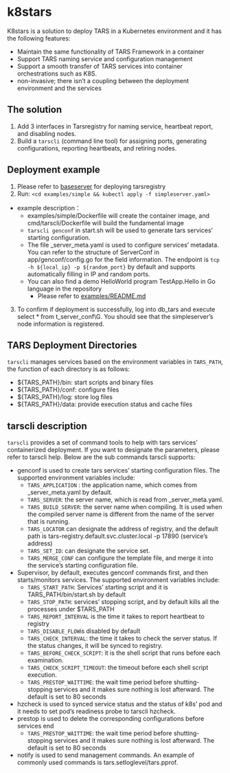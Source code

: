 # k8stars
K8stars is a solution to deploy TARS in a Kubernetes environment and it has the following features: 
* Maintain the same functionality of TARS Framework in a container
* Support TARS naming service and configuration management 
* Support a smooth transfer of TARS services into container orchestrations such as K8S. 
* non-invasive; there isn’t a coupling between the deployment environment and the services
## The solution
1. Add 3 interfaces in Tarsregistry for naming service, heartbeat report, and disabling nodes. 
2. Build a `tarscli` (command line tool) for assigning ports, generating configurations, reporting heartbeats, and retiring nodes. 
## Deployment example
1. Please refer to [baseserver](https://github.com/TarsCloud/K8STARS/blob/master/baseserver/README.md) for deploying tarsregistry 
2. Run:
  `<cd examples/simple && kubectl apply -f simpleserver.yaml>`
* example description：
  * examples/simple/Dockerfile will create the container image, and cmd/tarscli/Dockerfile will build the fundamental image
  * `tarscli genconf` in start.sh will be used to generate tars services’ starting configuration. 
  * The file _server_meta.yaml is used to configure services’ metadata. You can refer to the structure of ServerConf in app/genconf/config.go for the field information. The endpoint is `tcp -h ${local_ip} -p ${random_port}` by default and supports automatically filling in IP and random ports. 
  * You can also find a demo HelloWorld program TestApp.Hello in Go language in the repository
    * Please refer to [examples/README.md](https://github.com/TarsCloud/K8STARS/tree/master/examples)
3. To confirm if deployment is successfully, log into db_tars and execute select * from t_server_conf\G. You should see that the simpleserver’s node information is registered. 
## TARS Deployment Directories
`tarscli` manages services based on the environment variables in `TARS_PATH`, the function of each directory is as follows: 
* ${TARS_PATH}/bin: start scripts and binary files
* ${TARS_PATH}/conf: configure files
* ${TARS_PATH}/log: store log files
* ${TARS_PATH}/data: provide execution status and cache files
 
## tarscli description
`tarscli` provides a set of command tools to help with tars services’ containerized deployment. If you want to designate the parameters, please refer to tarscli help. Below are the sub commands tarscli supports: 
* genconf is used to create tars services’ starting configuration files. The supported environment variables include: 
  * `TARS_APPLICATION` : the application name, which comes from _server_meta.yaml by default. 
  * `TARS_SERVER`: the server name, which is read from _server_meta.yaml. 
  * `TARS_BUILD_SERVER`: the server name when compiling. It is used when the compiled server name is different from the name of the server that is running. 
  * `TARS_LOCATOR` can designate the address of registry, and the default path is tars-registry.default.svc.cluster.local -p 17890 (service’s address) 
  * `TARS_SET_ID`: can designate the service set. 
  * `TARS_MERGE_CONF` can configure the template file, and merge it into the service’s starting configuration file. 
* Supervisor, by default, executes genconf commands first, and then starts/monitors services. The supported environment variables include: 
  * `TARS_START_PATH`: Services’ starting script and it is TARS_PATH/bin/start.sh by default
  * `TARS_STOP_PATH`: services’ stopping script, and by default kills all the processes under $TARS_PATH 
  * `TARS_REPORT_INTERVAL` is the time it takes to report heartbeat to registry 
  * `TARS_DISABLE_FLOW`is disabled by default
  * `TARS_CHECK_INTERVAL`: the time it takes to check the server status. If the status changes, it will be synced to registry.
  * `TARS_BEFORE_CHECK_SCRIPT`: it is the shell script that runs before each examination. 
  * `TARS_CHECK_SCRIPT_TIMEOUT`: the timeout before each shell script execution. 
  * `TARS_PRESTOP_WAITTIME`: the wait time period before shutting-stopping services and it makes sure nothing is lost afterward. The default is set to 80 seconds
* hzcheck is used to synced service status and the status of k8s’ pod and it needs to set pod’s readiness probe to tarscli hzcheck.
* prestop is used to delete the corresponding configurations before services end
  * `TARS_PRESTOP_WAITTIME`: the wait time period before shutting-stopping services and it makes sure nothing is lost afterward. The default is set to 80 seconds
* notify is used to send management commands. An example of commonly used commands is tars.setloglevel/tars.pprof.
 
 
